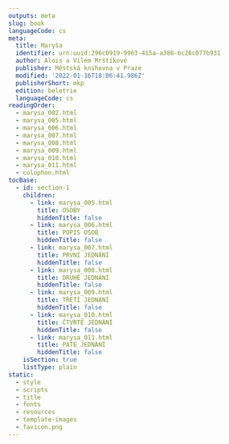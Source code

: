 ```yaml
---
outputs: meta
slug: book
languageCode: cs
meta:
  title: Maryša
  identifier: urn:uuid:296c0919-9963-415a-a386-6c26c077b931
  author: Alois a Vilém Mrštíkové
  publisher: Městská knihovna v Praze
  modified: '2022-01-16T18:06:41.986Z'
  publisherShort: mkp
  edition: beletrie
  languageCode: cs
readingOrder:
  - marysa_002.html
  - marysa_005.html
  - marysa_006.html
  - marysa_007.html
  - marysa_008.html
  - marysa_009.html
  - marysa_010.html
  - marysa_011.html
  - colophon.html
tocBase:
  - id: section-1
    children:
      - link: marysa_005.html
        title: OSOBY
        hiddenTitle: false
      - link: marysa_006.html
        title: POPIS OSOB
        hiddenTitle: false
      - link: marysa_007.html
        title: PRVNÍ JEDNÁNÍ
        hiddenTitle: false
      - link: marysa_008.html
        title: DRUHÉ JEDNÁNÍ
        hiddenTitle: false
      - link: marysa_009.html
        title: TŘETÍ JEDNÁNÍ
        hiddenTitle: false
      - link: marysa_010.html
        title: ČTVRTÉ JEDNÁNÍ
        hiddenTitle: false
      - link: marysa_011.html
        title: PÁTÉ JEDNÁNÍ
        hiddenTitle: false
    isSection: true
    listType: plain
static:
  - style
  - scripts
  - title
  - fonts
  - resources
  - template-images
  - favicon.png
---
```

